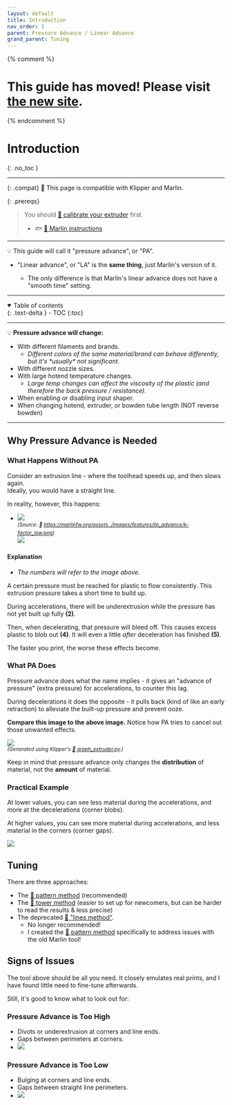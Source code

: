 ```yaml
---
layout: default
title: Introduction
nav_order: 1
parent: Pressure Advance / Linear Advance
grand_parent: Tuning
---
```

{% comment %} 
# This guide has moved! Please visit [the new site](https://ellis3dp.com/Print-Tuning-Guide/).
{% endcomment %}
# Introduction
{: .no_toc }

---

{: .compat}
:dizzy: This page is compatible with Klipper and Marlin.

{: .prereqs}
>You should [:page_facing_up: calibrate your extruder](https://docs.vorondesign.com/build/startup/#extruder-calibration-e-steps) first.
>- :fish: [:page_facing_up: Marlin instructions](https://www.3dmakerengineering.com/blogs/3d-printing/estep-calibration)

---

:bulb: This guide will call it "pressure advance", or "PA".

- "Linear advance", or "LA" is the **same thing**, just Marlin's version of it.

    - The only difference is that Marlin's linear advance does not have a "smooth time" setting.

---
<details open markdown="block">
  <summary>
    Table of contents
  </summary>
  {: .text-delta }
- TOC
{:toc}
</details>

---

:bulb: **Pressure advance will change:**
- With different filaments and brands.
    - *Different colors of the same material/brand *can* behave differently, but it's \*usually\* not significant.*
- With different nozzle sizes.
- With large hotend temperature changes.
    - *Large temp changes can affect the viscosity of the plastic (and therefore the back pressure / resistance).*
- When enabling or disabling input shaper.
- When changing hotend, extruder, or bowden tube length (NOT reverse bowden)

---


## Why Pressure Advance is Needed

### What Happens Without PA

Consider an extrusion line - where the toolhead speeds up, and then slows again.\
Ideally, you would have a straight line.

In reality, however, this happens:

- ![](./images/introduction/pa_graph_off.png)\
<sup>*(Source: :page_facing_up: https://marlinfw.org/assets../images/features/lin_advance/k-factor_low.png)*</sup>\
![](./images/introduction/pa_off_example.png)

#### Explanation
- *The numbers will refer to the image above.*

A certain pressure must be reached for plastic to flow consistently. This extrusion pressure takes a short time to build up. 

During accelerations, there will be underextrusion while the pressure has not yet built up fully **(2)**.

Then, when decelerating, that pressure will bleed off. This causes excess plastic to blob out **(4)**. It will even a little *after* deceleration has finished **(5)**.

The faster you print, the worse these effects become.

### What PA Does

Pressure advance does what the name implies - it gives an "advance of pressure" (extra pressure) for accelerations, to counter this lag.

During decelerations it does the opposite - it pulls back (kind of like an early retraction) to alleviate the built-up pressure and prevent ooze.

**Compare this image to the above image.** Notice how PA tries to cancel out those unwanted effects.

![](./images/introduction/pa_graph_annotated.png)\
<sup>*(Generated using Klipper's [:page_facing_up: graph_extruder.py](https://github.com/Klipper3d/klipper/blob/master/scripts/graph_extruder.py).)*</sup>

Keep in mind that pressure advance only changes the **distribution** of material, not the **amount** of material.

### Practical Example

At lower values, you can see less material during the accelerations, and more at the decelerations (corner blobs).

At higher values, you can see more material during accelerations, and less material in the corners (corner gaps).

![](./images/introduction/PA-Squares.png) 

## Tuning
There are three approaches:
- The [:page_facing_up: pattern method](./pattern_method.md) (recommended)
- The [:page_facing_up: tower method](./tower_method.md) (easier to set up for newcomers, but can be harder to read the results & less precise)
- The deprecated [:page_facing_up: "lines method"](./lines_method_deprecated.md).
    - No longer recommended!
    - I created the [:page_facing_up: pattern method](./pattern_method.md) specifically to address issues with the old Marlin tool!


## Signs of Issues

The tool above should be all you need. It closely emulates real prints, and I have found little need to fine-tune afterwards.

Still, it's good to know what to look out for:

### Pressure Advance is Too High
- Divots or underextrusion at corners and line ends.
- Gaps between perimeters at corners.
- ![](./images/introduction/PA-High-1.png) 

### Pressure Advance is Too Low
- Bulging at corners and line ends.
- Gaps between straight line perimeters.
- ![](./images/introduction/PA-Low-1.png) 
